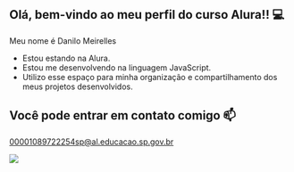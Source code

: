 ## Olá, bem-vindo ao meu perfil do curso Alura!! 💻

Meu nome é Danilo Meirelles

- Estou estando na Alura.
- Estou me desenvolvendo na linguagem JavaScript.
- Utilizo esse espaço para minha organização e compartilhamento dos meus projetos desenvolvidos.

## Você pode entrar em contato comigo 📫

00001089722254sp@al.educacao.sp.gov.br

![](https://tenor.com/pt-BR/view/monkey-bike-monkey-cursed-gif-24299560)
